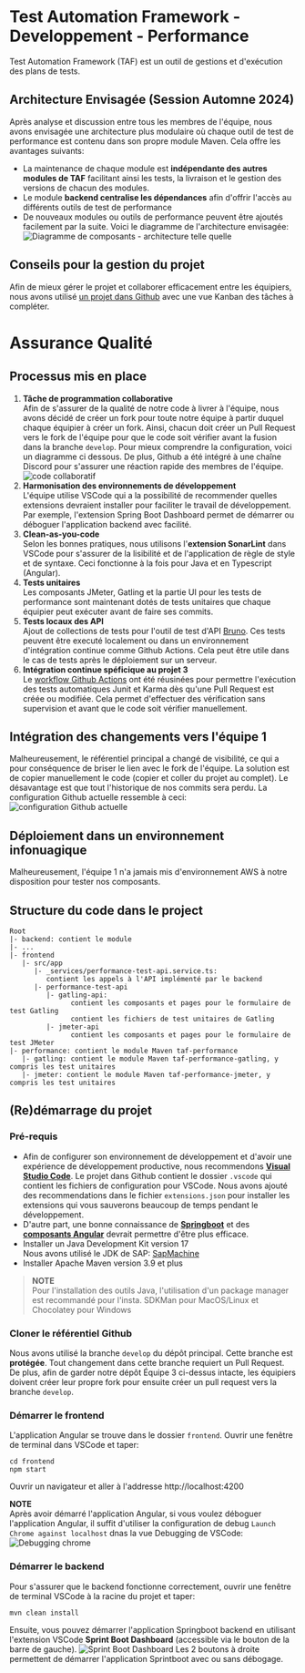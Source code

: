 # Test Automation Framework - Developpement - Performance
Test Automation Framework (TAF) est un outil de gestions et d'exécution des plans de tests.

## Architecture Envisagée (Session Automne 2024)
Après analyse et discussion entre tous les membres de l'équipe, nous avons envisagée une architecture plus modulaire où chaque outil de test de performance est contenu dans son propre module Maven. Cela offre les avantages suivants:
- La maintenance de chaque module est **indépendante des autres modules de TAF** facilitant ainsi les tests, la livraison et le gestion des versions de chacun des modules.
- Le module **backend centralise les dépendances** afin d'offrir l'accès au différents outils de test de performance
- De nouveaux modules ou outils de performance peuvent être ajoutés facilement par la suite.
Voici le diagramme de l'architecture envisagée:
![Diagramme de composants - architecture telle quelle](../architecture/Envisagee.drawio.svg)

## Conseils pour la gestion du projet
Afin de mieux gérer le projet et collaborer efficacement entre les équipiers, nous avons utilisé [un projet dans Github](https://docs.github.com/en/issues/planning-and-tracking-with-projects/learning-about-projects/about-projects) avec une vue Kanban des tâches à compléter.

# Assurance Qualité
## Processus mis en place
1. **Tâche de programmation collaborative**  
   Afin de s'assurer de la qualité de notre code à livrer à l'équipe, nous avons décidé de créer un fork pour toute notre équipe à partir duquel chaque équipier à créer un fork.
   Ainsi, chacun doit créer un Pull Request vers le fork de l'équipe pour que le code soit vérifier avant la fusion dans la branche `develop`. Pour mieux comprendre la configuration, voici un diagramme ci dessous. De plus, Github a été intégré à une chaîne Discord pour s'assurer une réaction rapide des membres de l'équipe.
   ![code collaboratif](../architecture/Code%20collaboratif.drawio.svg)
3. **Harmonisation des environnements de développement**  
   L'équipe utilise VSCode qui a la possibilité de recommender quelles extensions devraient installer pour faciliter le travail de développement. Par exemple, l'extension Spring Boot Dashboard permet de démarrer ou déboguer l'application backend avec facilité.
4. **Clean-as-you-code**  
   Selon les bonnes pratiques, nous utilisons l'**extension SonarLint** dans VSCode pour s'assurer de la lisibilité et de l'application de règle de style et de syntaxe. Ceci fonctionne à la fois pour Java et en Typescript (Angular).
5. **Tests unitaires**  
   Les composants JMeter, Gatling et la partie UI pour les tests de performance sont maintenant dotés de tests unitaires que chaque équipier peut exécuter avant de faire ses commits.
6. **Tests locaux des API**  
   Ajout de collections de tests pour l'outil de test d'API [Bruno](https://docs.usebruno.com/introduction/what-is-bruno). Ces tests peuvent être executé localement ou dans un environnement d'intégration continue comme Github Actions.
   Cela peut être utile dans le cas de tests après le déploiement sur un serveur.
7. **Intégration continue spéficique au projet 3**  
   Le [workflow Github Actions](/.github/workflows/build-test.yml) ont été réusinées pour permettre l'exécution des tests automatiques Junit et Karma dès qu'une Pull Request est créée ou modifiée. Cela permet d'effectuer des vérification sans supervision et avant que le code soit vérifier manuellement. 

## Intégration des changements vers l'équipe 1  
Malheureusement, le référentiel principal a changé de visibilité, ce qui a pour conséquence de briser le lien avec le fork de l'équipe. 
La solution est de copier manuellement le code (copier et coller du projet au complet). Le désavantage est que tout l'historique de nos commits sera perdu. La configuration Github actuelle ressemble à ceci:
![configuration Github actuelle](../architecture/Code%20collaboratif%20-%20Situation%20Temporaire.drawio.svg)

## Déploiement dans un environnement infonuagique  
Malheureusement, l'équipe 1 n'a jamais mis d'environnement AWS à notre disposition pour tester nos composants. 

## Structure du code dans le project

```
Root
|- backend: contient le module
|- ...
|- frontend
   |- src/app
      |- _services/performance-test-api.service.ts: 
         contient les appels à l'API implémenté par le backend
      |- performance-test-api
         |- gatling-api: 
               contient les composants et pages pour le formulaire de test Gatling
               contient les fichiers de test unitaires de Gatling
         |- jmeter-api
               contient les composants et pages pour le formulaire de test JMeter
|- performance: contient le module Maven taf-performance
   |- gatling: contient le module Maven taf-performance-gatling, y compris les test unitaires
   |- jmeter: contient le module Maven taf-performance-jmeter, y compris les test unitaires

```
## (Re)démarrage du projet

### Pré-requis
- Afin de configurer son environnement de développement et d'avoir une expérience de développement productive, nous recommendons **[Visual Studio Code](https://code.visualstudio.com/docs)**. Le projet dans Github contient le dossier `.vscode` qui contient les fichiers de configuration pour VSCode. Nous avons ajouté des recommendations dans le fichier `extensions.json` pour installer les extensions qui vous sauverons beaucoup de temps pendant le développement.  
- D'autre part, une bonne connaissance de **[Springboot](https://spring.io/projects/spring-boot#learn)** et des **[composants Angular](https://angular.dev/guide/components)** devrait permettre d'être plus efficace.  
- Installer un Java Development Kit version 17  
  Nous avons utilisé le JDK de SAP: [SapMachine](https://sap.github.io/SapMachine/)
- Installer Apache Maven version 3.9 et plus  
> **NOTE**  
> Pour l'installation des outils Java, l'utilisation d'un package manager est recommandé pour l'insta. SDKMan pour MacOS/Linux et Chocolatey pour Windows

### Cloner le référentiel Github
Nous avons utilisé la branche `develop` du dépôt principal.
Cette branche est **protégée**. Tout changement dans cette branche requiert un Pull Request.
De plus, afin de garder notre dépôt Équipe 3 ci-dessus intacte, les équipiers doivent créer leur propre fork pour ensuite créer un pull request vers la branche `develop`.

### Démarrer le frontend
L'application Angular se trouve dans le dossier `frontend`.
Ouvrir une fenêtre de terminal dans VSCode et taper:
```
cd frontend
npm start
```
Ouvrir un navigateur et aller à l'addresse http://localhost:4200

**NOTE**  
Après avoir démarré l'application Angular, si vous voulez déboguer l'application Angular, il suffit d'utiliser la configuration de debug `Launch Chrome against localhost` dnas la vue Debugging de VSCode:
![Debugging chrome](../../assets/debugging-in-chrome.png)

### Démarrer le backend
Pour s'assurer que le backend fonctionne correctement, ouvrir une fenêtre de terminal VSCode à la racine du projet et taper:
```
mvn clean install
```
Ensuite, vous pouvez démarrer l'application Springboot backend en utilisant l'extension VSCode **Sprint Boot Dashboard** (accessible via le bouton de la barre de gauche).
![Sprint Boot Dashboard](../../assets/sprint-boot-dashboard.png)
Les 2 boutons à droite permettent de démarrer l'application Sprintboot avec ou sans débogage.
